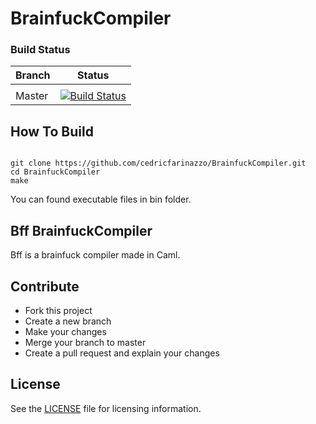 # BrainfuckCompiler

### Build Status

| Branch | Status |
|--------|--------|
|        |        |
| Master | [![Build Status](https://travis-ci.com/cedricfarinazzo/BrainfuckCompiler.svg?token=PWWWrwHwq3fxP6xWcPoJ&branch=master)](https://travis-ci.com/cedricfarinazzo/BrainfuckCompiler)     |


## How To Build

```

git clone https://github.com/cedricfarinazzo/BrainfuckCompiler.git
cd BrainfuckCompiler
make

```

You can found executable files in bin folder.

## Bff BrainfuckCompiler

Bff is a brainfuck compiler made in Caml.

## Contribute

- Fork this project
- Create a new branch
- Make your changes
- Merge your branch to master
- Create a pull request and explain your changes

## License

See the [LICENSE](LICENSE) file for licensing information.
